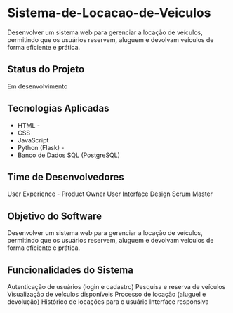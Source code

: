 # Sistema-de-Locacao-de-Veiculos
Desenvolver um sistema web para gerenciar a locação de veículos, permitindo que os usuários reservem, aluguem e devolvam veículos de forma eficiente e prática.
## Status do Projeto
Em desenvolvimento
## Tecnologias Aplicadas
- HTML -
- CSS
- JavaScript
- Python (Flask) -
- Banco de Dados SQL (PostgreSQL)
## Time de Desenvolvedores 
User Experience -
Product Owner
User Interface Design
Scrum Master
## Objetivo do Software
Desenvolver um sistema web para gerenciar a locação de veículos, permitindo que os usuários reservem, aluguem e devolvam veículos de forma eficiente e prática.
## Funcionalidades do Sistema 
Autenticação de usuários (login e cadastro) 
Pesquisa e reserva de veículos 
Visualização de veículos disponíveis 
Processo de locação (aluguel e devolução) 
Histórico de locações para o usuário 
Interface responsiva
